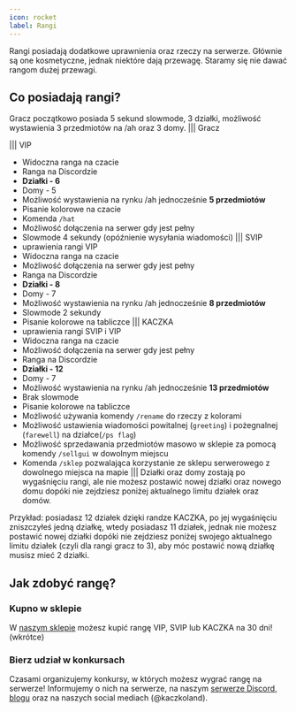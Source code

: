 ```yaml
---
icon: rocket
label: Rangi
---
```

Rangi posiadają dodatkowe uprawnienia oraz rzeczy na serwerze. Głównie są one
kosmetyczne, jednak niektóre dają przewagę. Staramy się nie dawać rangom dużej
przewagi.

## Co posiadają rangi?
Gracz początkowo posiada 5 sekund slowmode, 3 działki, możliwość wystawienia 3 przedmiotów na /ah oraz 3 domy.
||| Gracz

||| VIP
- Widoczna ranga na czacie
- Ranga na Discordzie
- **Działki - 6**
- Domy - 5
- Możliwość wystawienia na rynku /ah jednocześnie **5 przedmiotów**
- Pisanie kolorowe na czacie
- Komenda `/hat`
- Możliwość dołączenia na serwer gdy jest pełny
- Slowmode 4 sekundy (opóźnienie wysyłania wiadomości)
||| SVIP
- uprawienia rangi VIP
- Widoczna ranga na czacie
- Możliwość dołączenia na serwer gdy jest pełny
- Ranga na Discordzie
- **Działki - 8**
- Domy - 7
- Możliwość wystawienia na rynku /ah jednocześnie **8 przedmiotów**
- Slowmode 2 sekundy
- Pisanie kolorowe na tabliczce
||| KACZKA
- uprawienia rangi SVIP i VIP
- Widoczna ranga na czacie
- Możliwość dołączenia na serwer gdy jest pełny
- Ranga na Discordzie
- **Działki - 12**
- Domy - 7
- Możliwość wystawienia na rynku /ah jednocześnie **13 przedmiotów**
- Brak slowmode
- Pisanie kolorowe na tabliczce
- Możliwość używania komendy `/rename` do rzeczy z kolorami
- Możliwość ustawienia wiadomości powitalnej (`greeting`) i pożegnalnej (`farewell`) na działce(`/ps flag`)
- Możliwość sprzedawania przedmiotów masowo w sklepie za pomocą komendy `/sellgui` w dowolnym miejscu
- Komenda `/sklep` pozwalająca korzystanie ze sklepu serwerowego z dowolnego miejsca na mapie
|||
Działki oraz domy zostają po wygaśnięciu rangi, ale nie możesz postawić nowej działki oraz nowego domu dopóki nie zejdziesz poniżej aktualnego limitu działek oraz domów.

Przykład: posiadasz 12 działek dzięki randze KACZKA, po jej wygaśnięciu zniszczyłeś jedną działkę, wtedy posiadasz 11 działek, jednak nie możesz postawić nowej działki dopóki nie zejdziesz poniżej swojego aktualnego limitu działek (czyli dla rangi gracz to 3), aby móc postawić nową działkę musisz mieć 2 działki.
## Jak zdobyć rangę?
### Kupno w sklepie
W [naszym sklepie](https://sklep.kaczkoland.pl) możesz kupić rangę VIP, SVIP lub
KACZKA na 30 dni! (wkrótce)
### Bierz udział w konkursach
Czasami organizujemy konkursy, w których możesz wygrać rangę na serwerze! Informujemy
o nich na serwerze, na naszym [serwerze Discord](https://discord.kaczkoland.pl),
[blogu](https://blog.kaczkoland.pl) oraz na naszych social mediach (@kaczkoland).
